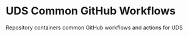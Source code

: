 # UDS Common GitHub Workflows

Repository containers common GitHub workflows and actions for UDS
  
  